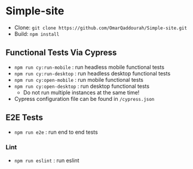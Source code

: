 # Simple-site

* Clone: `git clone https://github.com/OmarQaddourah/Simple-site.git`
* Build: `npm install`

## Functional Tests Via Cypress

* `npm run cy:run-mobile` : run headless mobile functional tests
* `npm run cy:run-desktop` : run headless desktop functional tests
* `npm run cy:open-mobile` : run mobile functional tests
* `npm run cy:open-desktop` : run desktop functional tests
    * Do not run multiple instances at the same time!
* Cypress configuration file can be found in `/cypress.json`

## E2E Tests

* `npm run e2e` : run end to end tests

### Lint

* `npm run eslint` : run eslint
